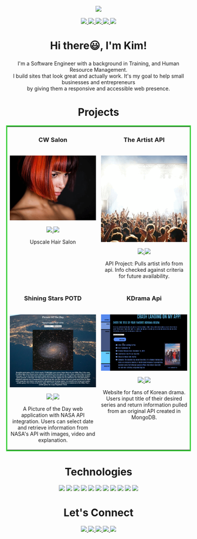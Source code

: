 <p align="center"><img src="https://readme-typing-svg.herokuapp.com/?size=30&duration=5001&color=2d7e5e&vCenter=true&center=true&width=460&lines=full-stack+software+engineer" </p> 

<p align="center">
  <a href="https://www.kimmiethecoder.com" target="_blank">
    <img src="https://img.shields.io/static/v1?label=|&message=WEBSITE&color=23555f&style=plastic&logo=react&logo-color=white"/>
  </a>
  <a href="https://www.linkedin.com/in/kim-t-rodriguez" target="_blank">
    <img src="https://img.shields.io/static/v1?label=|&message=LINKEDIN&color=cdf998&style=plastic&logo=linkedin&logo-color=white"/>
  </a>
  <a href="https://twitter.com/WafflesMomCodes" target="_blank">
    <img src="https://img.shields.io/static/v1?label=|&message=TWITTER&color=23555f&style=plastic&logo=twitter&logo-color=white"/>
  </a>
  <a href="https://angel.co/u/kimberly-rodriguez-8" target="_blank">
      <img src="https://img.shields.io/static/v1?label=|&message=ANGEL-LIST&color=cdf998&style=plastic&logo=angellist&logo-color=white"/>
  </a>
  <a href="#" target="_blank">
      <img src="https://img.shields.io/static/v1?label=|&message=RESUME&color=23555f&style=plastic&logo=react&logo-color=white"/>
  </a>
</p>

 <h1 align="center">Hi there😃, I'm Kim!</h1>
<h3 align="center"></h3>

<p align="center">
  I'm a Software Engineer with a background in Training, and Human Resource Management. <br>I build sites that look great and actually work. It's my goal to help small businesses and entrepreneurs<br> by giving them a responsive and accessible web presence.</p>

<!-- <div align="center">
  <img src="https://github-readme-streak-stats.herokuapp.com?user=kimmiethecoder&theme=chartreuse-dark&hide_border=true&date_format=M%20j%5B%2C%20Y%5D">
</div> -->


<h1 align="center">Projects</h1>
<table bordercolor="#32CD32">
  
  <tr>
    <td width="50%" valign="top">
      <h3 align="center">CW Salon</h3>
        <br />
        <a target="_blank" href="https://cwsalon.netlify.app/">
            <img src="assets/3eleven.gif" width="100%" alt="cw salon"/>
        </a>
        <br />
        <p align="center">
          
  <a href="#" target="_blank">
    <img src="https://img.shields.io/static/v1?label=|&message=REPO&color=23555f&style=plastic&logo=github&logo-color=white"/>
  </a>  
  <a href="https://cwsalon.netlify.app/" target="_blank">
    <img src="https://img.shields.io/static/v1?label=|&message=WEBSITE&color=cdf998&style=plastic&logo=wordpress&logo-color=white"/>
  </a>
      </p>
        <p align="center">Upscale Hair Salon</p>
    </td>
    <td width="50%" valign="top">
      <h3 align="center">The Artist API</h3>
        <br />
      <a target="https://artistapi.netlify.app/">
            <img src="assets/artistApi.gif" width="100%" alt="artist api"/>
        </a>
        <br />
        <p align="center">
          
  <a href="#" target="_blank">
    <img src="https://img.shields.io/static/v1?label=|&message=REPO&color=23555f&style=plastic&logo=github&logo-color=white"/>
  </a>
  <a href="https://artistapi.netlify.app/" target="_blank">
    <img src="https://img.shields.io/static/v1?label=|&message=WEBSITE&color=cdf998&style=plastic&logo=wordpress&logo-color=white"/>
  </a>
      </p>
        <p align="center">API Project: Pulls artist info from api. Info checked against criteria for future availability.</p>
    </td>
  </tr>
  
  <tr>
    <td width="50%" valign="top">
      <h3 align="center">Shining Stars POTD</h3>
      <br />
        <a target="_blank" href="https://shining-stars-nasa-api-app.netlify.app/">
          <img src="assets/shiningStarsPic.jpg" width="100%" alt="nasa api"/>
        </a>
      <br />
        <p align="center">
  <a href="#" target="_blank">
    <img src="https://img.shields.io/static/v1?label=|&message=REPO&color=23555f&style=plastic&logo=github&logo-color=white"/>
  </a>
  <a href="https://shining-stars-nasa-api-app.netlify.app/" target="_blank">
    <img src="https://img.shields.io/static/v1?label=|&message=WEBSITE&color=cdf998&style=plastic&logo=wordpress&logo-color=white"/>
  </a>
      </p>
        <p align="center">A Picture of the Day web application with NASA API integration. Users can select date and retrieve information from NASA's API with images, video and explanation.</p>
    </td>
    <td width="50%" valign="top">
      <h3 align="center">KDrama Api</h3>
        <br />
        <a target="_blank" href="https://kdrama-app.netlify.app/">
          <img src="assets/kdramaApp.png" width="100%" alt="kdrama api"/>
        </a>
        <br />
        <p align="center">
          
  <a href="#" target="_blank">
    <img src="https://img.shields.io/static/v1?label=|&message=REPO&color=23555f&style=plastic&logo=github&logo-color=white"/>
  </a>
  <a href="https://kdrama-app.netlify.app/" target="_blank">
    <img src="https://img.shields.io/static/v1?label=|&message=WEBSITE&color=cdf998&style=plastic&logo=wordpress&logo-color=white"/>
  </a>
      </p>
        <p align="center">Website for fans of Korean drama. Users input title of their desired series and return information pulled from an original API created in MongoDB.</p>
    </td>
  </tr>
</table>


<h1 align="center">Technologies</h1>


<p align="center">
  <img src="https://img.shields.io/static/v1?label=|&message=HTML5&color=23555f&style=plastic&logo=html5"/>
  <img src="https://img.shields.io/static/v1?label=|&message=CSS3&color=285f65&style=plastic&logo=css3"/>
  <img src="https://img.shields.io/static/v1?label=|&message=SASS&color=2b625f&style=plastic&logo=sass"/>
  <img src="https://img.shields.io/static/v1?label=|&message=JAVASCRIPT&color=3c7f5d&style=plastic&logo=javascript"/>
  <img src="https://img.shields.io/static/v1?label=|&message=REACT.JS&color=4a935c&style=plastic&logo=react"/>
  <img src="https://img.shields.io/static/v1?label=|&message=PYTHON&color=52985b&style=plastic&logo=python"/>
  <img src="https://img.shields.io/static/v1?label=|&message=WORDPRESS&color=cdd148&style=plastic&logo=wordpress"/>
  <img src="https://img.shields.io/static/v1?label=|&message=ADOBE&color=98bf53&style=plastic&logo=adobe"/>
  <img src="https://img.shields.io/static/v1?label=|&message=MONGO-DB&color=cdd148&style=plastic&logo=mongodb"/>
  <img src="https://img.shields.io/static/v1?label=|&message=EXPRESS&color=bbb111&style=plastic&logo=express"/>
  <img src="https://img.shields.io/static/v1?label=|&message=GIT&color=cbb148&style=plastic&logo=git"/>
</p>
     


<h1 align="center">Let's Connect</h1>



<p align="center">
  <a href="https://www.kimmiethecoder.com" target="_blank">
    <img src="https://img.shields.io/static/v1?label=|&message=WEBSITE&color=23555f&style=plastic&logo=react&logo-color=white"/>
  </a>
  <a href="https://www.linkedin.com/in/kim-t-rodriguez" target="_blank">
    <img src="https://img.shields.io/static/v1?label=|&message=LINKEDIN&color=cdf998&style=plastic&logo=linkedin&logo-color=white"/>
  </a>
  <a href="https://twitter.com/WafflesMomCodes" target="_blank">
    <img src="https://img.shields.io/static/v1?label=|&message=TWITTER&color=23555f&style=plastic&logo=twitter&logo-color=white"/>
  </a>
  <a href="https://angel.co/u/kimberly-rodriguez-8" target="_blank">
      <img src="https://img.shields.io/static/v1?label=|&message=ANGEL-LIST&color=cdf998&style=plastic&logo=angellist&logo-color=white"/>
  </a>
  <a href="#" target="_blank">
      <img src="https://img.shields.io/static/v1?label=|&message=RESUME&color=23555f&style=plastic&logo=react&logo-color=white"/>
  </a>
</p>
